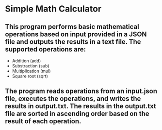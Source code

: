 # Simple Math Calculator

## This program performs basic mathematical operations based on input provided in a JSON file and outputs the results in a text file. The supported operations are:
- Addition (add)
- Substraction (sub)
- Multiplication (mul)
- Square root (sqrt)

## The program reads operations from an input.json file, executes the operations, and writes the results in output.txt. The results in the output.txt file are sorted in ascending order based on the result of each operation.
